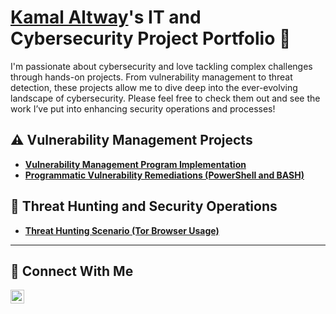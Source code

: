 # <a href="https://www.linkedin.com/in/kamal-altway-15561616b/">Kamal Altway</a>'s IT and Cybersecurity Project Portfolio 🔐

I'm passionate about cybersecurity and love tackling complex challenges through hands-on projects. From vulnerability management to threat detection, these projects allow me to dive deep into the ever-evolving landscape of cybersecurity. Please feel free to check them out and see the work I’ve put into enhancing security operations and processes!


## ⚠️ Vulnerability Management Projects

- **[Vulnerability Management Program Implementation](https://github.com/KamalAltway/vulnerability-management-program)**
- **[Programmatic Vulnerability Remediations (PowerShell and BASH)](https://github.com/KamalAltway/programmatic-vulnerability-remediations)**

## 🚨 Threat Hunting and Security Operations

- **[Threat Hunting Scenario (Tor Browser Usage)](https://github.com/KamalAltway/threat-hunting-scenario-tor)**

<hr/>

## 🤳 Connect With Me


[<img align="left" alt="___________ | LinkedIn" width="22px" src="https://cdn.jsdelivr.net/npm/simple-icons@v3/icons/linkedin.svg" />][linkedin]



[linkedin]: https://linkedin.com/in/kamal-altway-15561616b/

<!--
<img width="35" alt="image" src="https://github.com/user-attachments/assets/2f41c7cd-5ea8-4475-b451-a37161b6c3fb"> 
<img width="35" alt="image" src="https://github.com/user-attachments/assets/77649969-9910-4994-8b96-74a116cfb2a8">
-->
